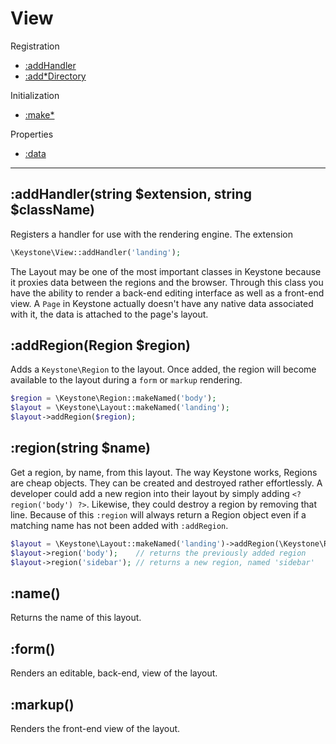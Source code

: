 View
====

Registration

* [:addHandler](#addHandlerstring-extension-string-className)
* [:add*Directory]()

Initialization

* [:make*](#makeNamedstring-name)

Properties

* [:data](#name)

---

:addHandler(string $extension, string $className)
----

Registers a handler for use with the rendering engine. The extension 

```php
\Keystone\View::addHandler('landing');
```

The Layout may be one of the most important classes in Keystone because it proxies data between the regions and the browser. Through this class you have the ability to render a back-end editing interface as well as a front-end view. A `Page` in Keystone actually doesn't have any native data associated with it, the data is attached to the page's layout.

:addRegion(Region $region)
----
Adds a `Keystone\Region` to the layout. Once added, the region will become available to the layout during a `form` or `markup` rendering.

```php
$region = \Keystone\Region::makeNamed('body');
$layout = \Keystone\Layout::makeNamed('landing');
$layout->addRegion($region);
```

:region(string $name)
----

Get a region, by name, from this layout. The way Keystone works, Regions are cheap objects. They can be created and destroyed rather effortlessly. A developer could add a new region into their layout by simply adding `<? region('body') ?>`. Likewise, they could destroy a region by removing that line. Because of this `:region` will always return a Region object even if a matching name has not been added with `:addRegion`.

```php
$layout = \Keystone\Layout::makeNamed('landing')->addRegion(\Keystone\Region::makeNamed('body'));
$layout->region('body');    // returns the previously added region
$layout->region('sidebar'); // returns a new region, named 'sidebar'
```

:name()
----

Returns the name of this layout.

:form()
----

Renders an editable, back-end, view of the layout.

:markup()
----

Renders the front-end view of the layout.
